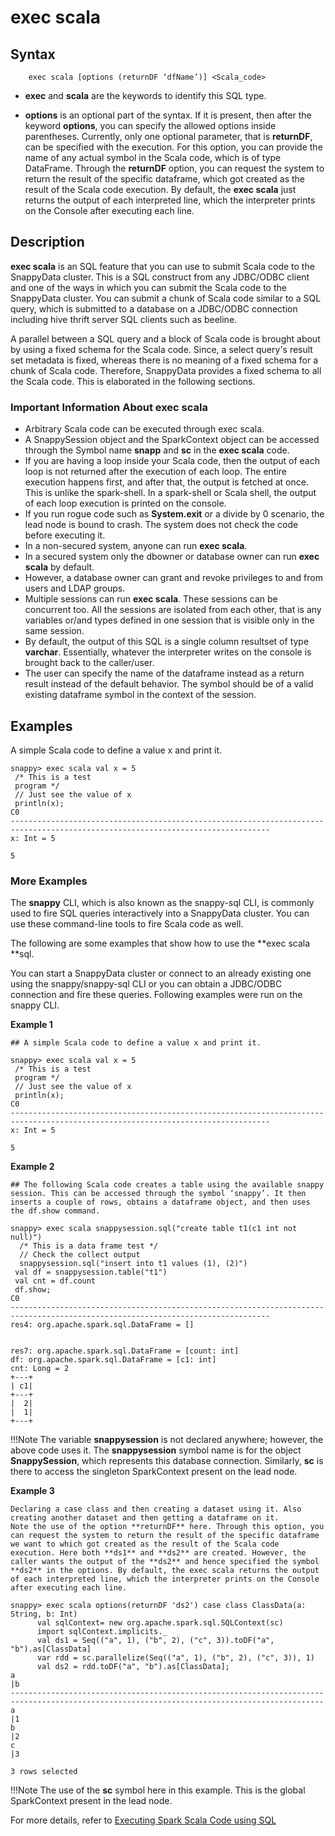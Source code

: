 # exec scala

## Syntax

		exec scala [options (returnDF ‘dfName’)] <Scala_code>
        
*	**exec** and **scala** are the keywords to identify this SQL type. 

*	**options** is an optional part of the syntax. If it is present, then after the keyword **options**, you can specify the allowed options inside parentheses. Currently, only one optional parameter, that is **returnDF**, can be specified with the execution. For this option, you can provide the name of any actual symbol in the Scala code, which is of type DataFrame. 
Through the **returnDF** option, you can request the system to return the result of the specific dataframe, which got created as the result of the Scala code execution. By default, the **exec scala** just returns the output of each interpreted line, which the interpreter prints on the Console after executing each line. 

## Description

**exec scala** is an SQL feature that you can use to submit Scala code to the SnappyData cluster. This is a SQL construct from any JDBC/ODBC client and one of the ways in which you can submit the Scala code to the SnappyData cluster. You can submit a chunk of Scala code similar to a SQL query, which is submitted to a database on a JDBC/ODBC connection including hive thrift server SQL clients such as beeline.

A parallel between a SQL query and a block of Scala code is brought about by using a fixed schema for the Scala code. Since, a select query's result set metadata is fixed, whereas there is no meaning of a fixed schema for a chunk of Scala code. Therefore, SnappyData provides a fixed schema to all the Scala code. This is elaborated in the following sections. 

### Important Information About **exec scala**

- Arbitrary Scala code can be executed through exec scala.
- A SnappySession object and the SparkContext object can be accessed through the Symbol name **snapp** and **sc** in the **exec scala** code.
- If you are having a loop inside your Scala code, then the output of each loop is not returned after the execution of each loop. The entire execution happens first, and after that, the output is fetched at once. This is unlike the spark-shell. In a spark-shell or Scala shell, the output of each loop execution is printed on the console.
- If you run rogue code such as **System.exit** or a divide by 0 scenario, the lead node is bound to crash. The system does not check the code before executing it.
- In a non-secured system, anyone can run **exec scala**.
- In a secured system only the dbowner or database owner can run **exec scala** by default.
- However, a database owner can grant and revoke privileges to and from users and LDAP groups.
- Multiple sessions can run **exec scala**. These sessions can be concurrent too. All the sessions are isolated from each other, that is any variables or/and types defined in one session that is visible only in the same session.
- By default, the output of this SQL is a single column resultset of type **varchar**. Essentially, whatever the interpreter writes on the console is brought back to the caller/user.
- The user can specify the name of the dataframe instead as a return result instead of the default behavior. The symbol should be of a valid existing dataframe symbol in the context of the session.

## Examples

A simple Scala code to define a value x and print it.

```
snappy> exec scala val x = 5
 /* This is a test
 program */
 // Just see the value of x
 println(x);
C0                                                                                                                              
--------------------------------------------------------------------------------------------------------------------------------
x: Int = 5
                                                                                                                                
5

```

### More Examples

The **snappy** CLI, which is also known as the snappy-sql CLI, is commonly used to fire SQL queries interactively into a SnappyData cluster. You can use these command-line tools to fire Scala code as well.

The following are some examples that show how to use the **exec scala **sql.

You can start a SnappyData cluster or connect to an already existing one using the snappy/snappy-sql CLI or you can obtain a JDBC/ODBC connection and fire these queries. Following examples were run on the snappy CLI.

**Example 1**

```
## A simple Scala code to define a value x and print it.

snappy> exec scala val x = 5
 /* This is a test
 program */
 // Just see the value of x
 println(x);
C0                                                                                                                              
--------------------------------------------------------------------------------------------------------------------------------
x: Int = 5
                                                                                                                                
5
```

**Example 2** 

```
## The following Scala code creates a table using the available snappy session. This can be accessed through the symbol ‘snappy’. It then inserts a couple of rows, obtains a dataframe object, and then uses the df.show command.

snappy> exec scala snappysession.sql("create table t1(c1 int not null)")
  /* This is a data frame test */
  // Check the collect output
  snappysession.sql("insert into t1 values (1), (2)")
 val df = snappysession.table("t1")
 val cnt = df.count
 df.show;
C0                                                                                                                              
--------------------------------------------------------------------------------------------------------------------------------
res4: org.apache.spark.sql.DataFrame = []                                                                                       
                                                                                                                                
                                                                                                                                
res7: org.apache.spark.sql.DataFrame = [count: int]                                                                             
df: org.apache.spark.sql.DataFrame = [c1: int]                                                                                  
cnt: Long = 2                                                                                                                   
+---+                                                                                                                           
| c1|                                                                                                                           
+---+                                                                                                                           
|  2|                                                                                                                           
|  1|                                                                                                                           
+---+  
```

!!!Note
	The variable **snappysession** is not declared anywhere; however, the above code uses it. The **snappysession** symbol name is for the object **SnappySession**, which represents this database connection. Similarly, **sc** is there to access the singleton SparkContext present on the lead node.

**Example 3** 

```
Declaring a case class and then creating a dataset using it. Also creating another dataset and then getting a dataframe on it.
Note the use of the option **returnDF** here. Through this option, you can request the system to return the result of the specific dataframe we want to which got created as the result of the Scala code execution. Here both **ds1** and **ds2** are created. However, the caller wants the output of the **ds2** and hence specified the symbol **ds2** in the options. By default, the exec scala returns the output of each interpreted line, which the interpreter prints on the Console after executing each line.

snappy> exec scala options(returnDF 'ds2') case class ClassData(a: String, b: Int)
      val sqlContext= new org.apache.spark.sql.SQLContext(sc)
      import sqlContext.implicits._
      val ds1 = Seq(("a", 1), ("b", 2), ("c", 3)).toDF("a", "b").as[ClassData]
      var rdd = sc.parallelize(Seq(("a", 1), ("b", 2), ("c", 3)), 1)
      val ds2 = rdd.toDF("a", "b").as[ClassData];
a                                                                                                                               |b          
--------------------------------------------------------------------------------------------------------------------------------------------
a                                                                                                                               |1          
b                                                                                                                               |2          
c                                                                                                                               |3          

3 rows selected

```

!!!Note
	The use of the **sc** symbol here in this example. This is the global SparkContext present in the lead node.


For more details, refer to [Executing Spark Scala Code using SQL](/programming_guide/scala_interpreter.md)

